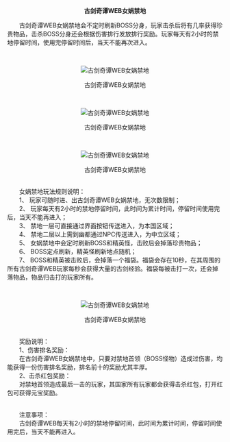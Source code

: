 <p style="TEXT-ALIGN: center"><b>古剑奇谭WEB女娲禁地</b></p> 

<p>　　古剑奇谭WEB女娲禁地会不定时刷新BOSS分身，玩家击杀后将有几率获得珍贵物品，击杀BOSS分身还会根据伤害排行发放排行奖励。玩家每天有2小时的禁地停留时间，使用完停留时间后，当天不能再次进入。</p><p>&nbsp;</p><p style="text-align: center;"><img title="古剑奇谭WEB女娲禁地" alt="古剑奇谭WEB女娲禁地" src="http://dev.36b.me/current/gjqt/img/resource/206-1.jpg"/></p><p style="text-align: center;">古剑奇谭WEB女娲禁地</p><p>&nbsp;</p><p style="text-align: center;"><img title="古剑奇谭WEB女娲禁地" alt="古剑奇谭WEB女娲禁地" src="http://dev.36b.me/current/gjqt/img/resource/206-2.jpg"/></p><p style="text-align: center;">古剑奇谭WEB女娲禁地</p><p>&nbsp;</p><p style="text-align: center;"><img title="古剑奇谭WEB女娲禁地" alt="古剑奇谭WEB女娲禁地" src="http://dev.36b.me/current/gjqt/img/resource/206-3.jpg"/></p><p style="text-align: center;">古剑奇谭WEB女娲禁地</p><p><br/>　　女娲禁地玩法规则说明：<br/>　　1、 玩家可随时进、出古剑奇谭WEB女娲禁地，无次数限制；<br/>　　2、 玩家每天有2小时的禁地停留时间，此时间为累计时间，停留时间使用完后，当天不能再进入；<br/>　　3、 禁地一层可直接通过界面按钮传送进入，为本国区域；<br/>　　4、 禁地二层以上需到幽都通过NPC传送进入，为中立区域；<br/>　　5、 女娲禁地中会定时刷新BOSS和精英怪，击败后会掉落珍贵物品；<br/>　　6、 BOSS定点刷新，精英怪刷新地点随机；<br/>　　7、 BOSS和精英被击败后，会掉落一个福袋。福袋会存在10秒，在其周围的所有古剑奇谭WEB玩家每秒会获得大量的古剑经验。福袋每被击打一次，还会掉落物品，物品归击打的玩家所有。</p><p>&nbsp;</p><p style="text-align: center;"><img title="古剑奇谭WEB女娲禁地" alt="古剑奇谭WEB女娲禁地" src="http://dev.36b.me/current/gjqt/img/resource/206-4.jpg"/></p><p style="text-align: center;">古剑奇谭WEB女娲禁地</p><p><br/>　　奖励说明：<br/>　　1、伤害排名奖励：<br/>　　在古剑奇谭WEB女娲禁地中，只要对禁地首领（BOSS怪物）造成过伤害，均能获得一份伤害排名奖励，排名前十的奖励尤其丰厚。<br/>　　2、击杀红包奖励：<br/>　　对禁地首领造成最后一击的玩家，其国家所有玩家都会获得击杀红包，打开红包可获得元宝奖励。</p><p><br/>　　注意事项：<br/>　　古剑奇谭WEB每天有2小时的禁地停留时间，此时间为累计时间，停留时间使用完后，当天不能再进入。</p>